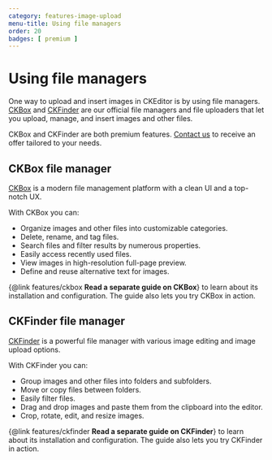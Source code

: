 ```yaml
---
category: features-image-upload
menu-title: Using file managers
order: 20
badges: [ premium ]
---
```


# Using file managers

One way to upload and insert images in CKEditor is by using file managers. [CKBox](https://ckeditor.com/ckbox/) and [CKFinder](https://ckeditor.com/ckfinder/) are our official file managers and file uploaders that let you upload, manage, and insert images and other files.

CKBox and CKFinder are both premium features. [Contact us](https://ckeditor.com/contact/?sales=true#contact-form) to receive an offer tailored to your needs.

## CKBox file manager

[CKBox](https://ckeditor.com/ckbox/) is a modern file management platform with a clean UI and a top-notch UX.

With CKBox you can:
- Organize images and other files into customizable categories.
- Delete, rename, and tag files.
- Search files and filter results by numerous properties.
- Easily access recently used files.
- View images in high-resolution full-page preview.
- Define and reuse alternative text for images.

{@link features/ckbox **Read a separate guide on CKBox**} to learn about its installation and configuration. The guide also lets you try CKBox in action.

## CKFinder file manager

[CKFinder](https://ckeditor.com/ckfinder/) is a powerful file manager with various image editing and image upload options.

With CKFinder you can:
- Group images and other files into folders and subfolders.
- Move or copy files between folders.
- Easily filter files.
- Drag and drop images and paste them from the clipboard into the editor.
- Crop, rotate, edit, and resize images.

{@link features/ckfinder **Read a separate guide on CKFinder**} to learn about its installation and configuration. The guide also lets you try CKFinder in action.